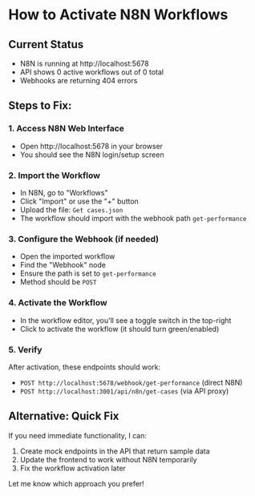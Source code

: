 # How to Activate N8N Workflows

## Current Status

- N8N is running at http://localhost:5678
- API shows 0 active workflows out of 0 total
- Webhooks are returning 404 errors

## Steps to Fix:

### 1. Access N8N Web Interface

- Open http://localhost:5678 in your browser
- You should see the N8N login/setup screen

### 2. Import the Workflow

- In N8N, go to "Workflows"
- Click "Import" or use the "+" button
- Upload the file: `Get cases.json`
- The workflow should import with the webhook path `get-performance`

### 3. Configure the Webhook (if needed)

- Open the imported workflow
- Find the "Webhook" node
- Ensure the path is set to `get-performance`
- Method should be `POST`

### 4. Activate the Workflow

- In the workflow editor, you'll see a toggle switch in the top-right
- Click to activate the workflow (it should turn green/enabled)

### 5. Verify

After activation, these endpoints should work:

- `POST http://localhost:5678/webhook/get-performance` (direct N8N)
- `POST http://localhost:3001/api/n8n/get-cases` (via API proxy)

## Alternative: Quick Fix

If you need immediate functionality, I can:

1. Create mock endpoints in the API that return sample data
2. Update the frontend to work without N8N temporarily
3. Fix the workflow activation later

Let me know which approach you prefer!
